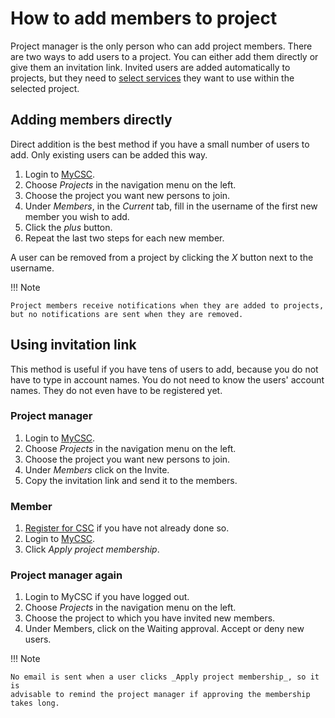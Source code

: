 # How to add members to project

Project manager is the only person who can add project members. There are two ways to add users to a project. You can either add them directly
or give them an invitation link. Invited users are added automatically to projects, but
they need to [select services](how-to-add-service-access-for-project.md) they want to use within the
selected project.

## Adding members directly

Direct addition is the best method if you have a small number of users to add.
Only existing users can be added this way.

1. Login to [MyCSC](http://my.csc.fi).
1. Choose _Projects_ in the navigation menu on the left.
1. Choose the project you want new persons to join.
1. Under _Members_, in the _Current_ tab, fill in the username of the first new
   member you wish to add.
1. Click the _plus_ button.
1. Repeat the last two steps for each new member.

A user can be removed from a project by clicking the _X_ button next to the username.

!!! Note

    Project members receive notifications when they are added to projects,
    but no notifications are sent when they are removed.

## Using invitation link

This method is useful if you have tens of users to add, because you do not have
to type in account names. You do not need to know the users' account names.
They do not even have to be registered yet.

### Project manager

1. Login to [MyCSC](http://my.csc.fi).
1. Choose _Projects_ in the navigation menu on the left.
1. Choose the project you want new persons to join.
1. Under _Members_ click on the Invite.
1. Copy the invitation link and send it to the members.

### Member

1. [Register for CSC](how-to-create-new-user-account.md) if you have not
   already done so.
1. Login to [MyCSC](http://my.csc.fi).
1. Click _Apply project membership_.

### Project manager again

1. Login to MyCSC if you have logged out.
1. Choose _Projects_ in the navigation menu on the left.
1. Choose the project to which you have invited new members.
1. Under Members, click on the Waiting approval. Accept or deny new users. 

!!! Note

    No email is sent when a user clicks _Apply project membership_, so it is
    advisable to remind the project manager if approving the membership
    takes long.
